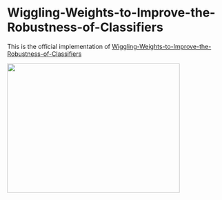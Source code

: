 # Wiggling-Weights-to-Improve-the-Robustness-of-Classifiers

This is the official implementation of
[Wiggling-Weights-to-Improve-the-Robustness-of-Classifiers](https://arxiv.org/pdf/2111.09779.pdf) 

<img src="https://github.com/sadafgulshad1/Wiggling-Weights-to-Improve-the-Robustness-of-Classifiers/blob/main/Teaser.png" width="400" height="300" />

